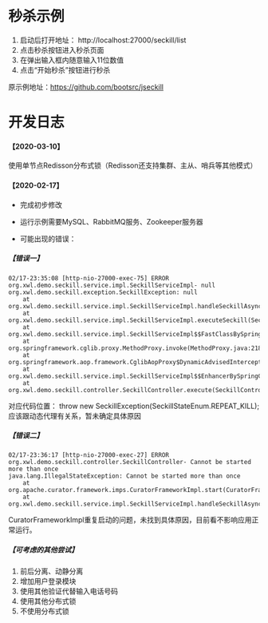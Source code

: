 # 秒杀示例

1. 启动后打开地址： http://localhost:27000/seckill/list
2. 点击秒杀按钮进入秒杀页面
3. 在弹出输入框内随意输入11位数值
4. 点击“开始秒杀”按钮进行秒杀


原示例地址：https://github.com/bootsrc/jseckill

# 开发日志

#### 【2020-03-10】

使用单节点Redisson分布式锁（Redisson还支持集群、主从、哨兵等其他模式）

#### 【2020-02-17】

* 完成初步修改

* 运行示例需要MySQL、RabbitMQ服务、Zookeeper服务器

* 可能出现的错误：

##### 【错误一】

```
02/17-23:35:08 [http-nio-27000-exec-75] ERROR org.xwl.demo.seckill.service.impl.SeckillServiceImpl- null
org.xwl.demo.seckill.exception.SeckillException: null
	at org.xwl.demo.seckill.service.impl.SeckillServiceImpl.handleSeckillAsync(SeckillServiceImpl.java:178)
	at org.xwl.demo.seckill.service.impl.SeckillServiceImpl.executeSeckill(SeckillServiceImpl.java:127)
	at org.xwl.demo.seckill.service.impl.SeckillServiceImpl$$FastClassBySpringCGLIB$$3c6ab3c.invoke(<generated>)
	at org.springframework.cglib.proxy.MethodProxy.invoke(MethodProxy.java:218)
	at org.springframework.aop.framework.CglibAopProxy$DynamicAdvisedInterceptor.intercept(CglibAopProxy.java:684)
	at org.xwl.demo.seckill.service.impl.SeckillServiceImpl$$EnhancerBySpringCGLIB$$90d560f.executeSeckill(<generated>)
	at org.xwl.demo.seckill.controller.SeckillController.execute(SeckillController.java:98)	
```
对应代码位置： throw new SeckillException(SeckillStateEnum.REPEAT_KILL);	
应该跟动态代理有关系，暂未确定具体原因

##### 【错误二】

```
02/17-23:36:17 [http-nio-27000-exec-27] ERROR org.xwl.demo.seckill.controller.SeckillController- Cannot be started more than once
java.lang.IllegalStateException: Cannot be started more than once
	at org.apache.curator.framework.imps.CuratorFrameworkImpl.start(CuratorFrameworkImpl.java:311)
	at org.xwl.demo.seckill.service.impl.SeckillServiceImpl.handleSeckillAsync(SeckillServiceImpl.java:162)
```
	
CuratorFrameworkImpl重复启动的问题，未找到具体原因，目前看不影响应用正常运行。


##### 【可考虑的其他尝试】

1. 前后分离、动静分离
2. 增加用户登录模块
3. 使用其他验证代替输入电话号码
4. 使用其他分布式锁
5. 不使用分布式锁

